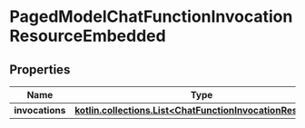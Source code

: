
# PagedModelChatFunctionInvocationResourceEmbedded

## Properties
Name | Type | Description | Notes
------------ | ------------- | ------------- | -------------
**invocations** | [**kotlin.collections.List&lt;ChatFunctionInvocationResource&gt;**](ChatFunctionInvocationResource.md) |  |  [optional]



